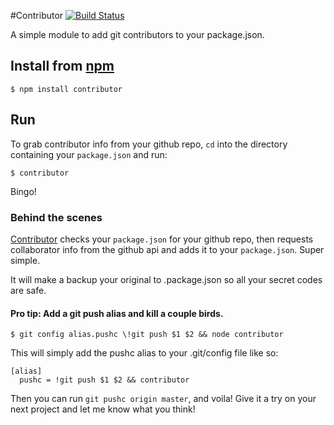 #Contributor [![Build Status](https://travis-ci.org/jakeleboeuf/contributor.png)](https://travis-ci.org/jakeleboeuf/contributor)

A simple module to add git contributors to your package.json.

## Install from [npm](https://www.npmjs.org/package/contributor)

    $ npm install contributor


## Run

To grab contributor info from your github repo, `cd` into the directory containing your `package.json` and run:
	
	$ contributor

Bingo!

### Behind the scenes

[Contributor](http://labs.jklb.co/contributor) checks your `package.json` for your github repo, then requests collaborator info from the github api and adds it to your `package.json`. Super simple.

It will make a backup your original to .package.json so all your secret codes are safe.


#### Pro tip: Add a git push alias and kill a couple birds.
	$ git config alias.pushc \!git push $1 $2 && node contributor
	
This will simply add the pushc alias to your .git/config file like so:

	[alias]
	  pushc = !git push $1 $2 && contributor
	  
Then you can run `git pushc origin master`, and voila! Give it a try on your next project and let me know what you think!
